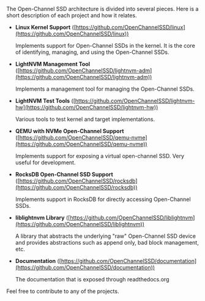 The Open-Channel SSD architecture is divided into several pieces. Here is a short description of each project and how it relates.

   - **Linux Kernel Support** ([https://github.com/OpenChannelSSD/linux](https://github.com/OpenChannelSSD/linux))
   

      Implements support for Open-Channel SSDs in the kernel. It is the core of identifying, managing, and using the Open-Channel SSDs.


   - **LightNVM Management Tool** ([https://github.com/OpenChannelSSD/lightnvm-adm](https://github.com/OpenChannelSSD/lightnvm-adm))
      
      Implements a management tool for managing the Open-Channel SSDs.


   - **LightNVM Test Tools** ([https://github.com/OpenChannelSSD/lightnvm-hw](https://github.com/OpenChannelSSD/lightnvm-hw))

      Various tools to test kernel and target implementations.


   - **QEMU with NVMe Open-Channel Support** ([https://github.com/OpenChannelSSD/qemu-nvme](https://github.com/OpenChannelSSD/qemu-nvme))

      Implements support for exposing a virtual open-channel SSD. Very useful for development.


   - **RocksDB Open-Channel SSD Support** ([https://github.com/OpenChannelSSD/rocksdb](https://github.com/OpenChannelSSD/rocksdb))

      Implements support in RocksDB for directly accessing Open-Channel SSDs.


   - **liblightnvm Library** ([https://github.com/OpenChannelSSD/liblightnvm](https://github.com/OpenChannelSSD/liblightnvm))


      A library that abstracts the underlying "raw" Open-Channel SSD device and provides abstractions such as append only, bad block management, etc.


   - **Documentation** ([https://github.com/OpenChannelSSD/documentation](https://github.com/OpenChannelSSD/documentation))

      The documentation that is exposed through readthedocs.org

Feel free to contribute to any of the projects.
